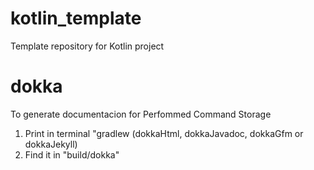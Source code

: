 # kotlin_template
Template repository for Kotlin project
# dokka
To generate documentacion for Perfommed Command Storage
1) Print in terminal "gradlew (dokkaHtml, dokkaJavadoc, dokkaGfm or dokkaJekyll)
2) Find it in "build/dokka"